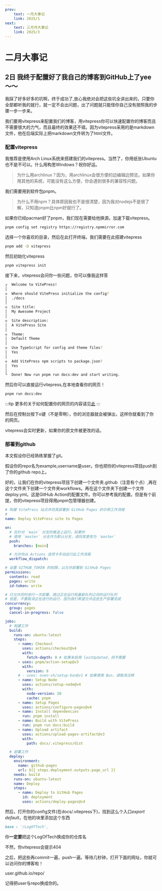 ```yaml
---
prev:
    text: 一月大事记
    link: 2025/1
next:
    text: 三月月大事记
    link: 2025/3
---
```

# 二月大事记

## 2日 我终于配置好了我自己的博客到GitHub上了yee～～

我踩了好多好多的坑啊，终于成功了,放心我绝对会把这些坑全讲出来的，只要你全部都听我的就行，就一定不会出问题，出了问题就只能怪你自己没有按照我的步骤一步一步来。

我们要用vitepress来配置我们的博客，用vitepress你可以快速配置你的博客而且不需要很大的力气，而且最终的效果还不错。因为vitepress采用的是markdown文件，他在后端实际上把markdown文件转为了html文件。

### 配置vitepress

我推荐是使用Arch Linux系统来搭建我们的vitepress。当然了，你用纸张Ubuntu也不是不可以。什么用构思Windows？祝你好运。

>为什么用archlinux？因为，用archlinux会很方便的边编辑边预览。如果你用其他的系统，可能没有这么方便，你会遇到很多的兼容性问题。

我们需要用到软件包pnpm。

>为什么不用npm？具体原因我也不是很清楚，因为我对nodejs不是很了解，只知道pnpm比npm好就行了。

如果你已经pacman好了pnpm，我们现在需要给他换源。加速下载vitepress。

```bash
pnpm config set registry https://registry.npmmirror.com
```

选择一个你喜欢的目录，然后在此打开终端，我们需要在此搭建vitepress

```bash
pnpm add -D vitepress
```

然后初始化vitepress

```bash
pnpm vitepress init
```

接下来，vitepress会问你一些问题，你可以像我这样答

```bash
┌  Welcome to VitePress!
│
◇  Where should VitePress initialize the config?
│  ./docs
│
◇  Site title:
│  My Awesome Project
│
◇  Site description:
│  A VitePress Site
│
◇  Theme:
│  Default Theme
│
◇  Use TypeScript for config and theme files?
│  Yes
│
◇  Add VitePress npm scripts to package.json?
│  Yes
│
└  Done! Now run pnpm run docs:dev and start writing.
```

然后你可以直接运行vitepress,在本地查看你的网页！

```bash
pnpm run docs:dev
```

:::tip
更多的关于如何配置你的网页的内容请见[此](https://vitepress.dev/zh/guide/what-is-vitepress)
:::

然后在控制台按下o键（不是零啊），你的浏览器就会被弹出，这样你就看到了你的网页。

vitepress会实时更新，如果你的原文件被更改的话。

### 部署到github

本文假设你已经熟练掌握了git。

假设你的repo名为example,username是user。你也把你的vitepress项目push到了你的github repo上。

好的，让我们在你的vitepress项目下创建一个文件夹.github（注意有个点）,再在这个文件夹下创建一个文件夹workflows。再在这个文件夹下创建一个文件deploy.yml。这是GitHub Action的配置文件。你可以参考我的配置。但是有个前提，你的vitepress项目得用pnpm包管理器创建。

```yml
# 构建 VitePress 站点并将其部署到 GitHub Pages 的示例工作流程
#
name: Deploy VitePress site to Pages

on:
  # 在针对 `main` 分支的推送上运行。如果你
  # 使用 `master` 分支作为默认分支，请将其更改为 `master`
  push:
    branches: [main]

  # 允许你从 Actions 选项卡手动运行此工作流程
  workflow_dispatch:

# 设置 GITHUB_TOKEN 的权限，以允许部署到 GitHub Pages
permissions:
  contents: read
  pages: write
  id-token: write

# 只允许同时进行一次部署，跳过正在运行和最新队列之间的运行队列
# 但是，不要取消正在进行的运行，因为我们希望允许这些生产部署完成
concurrency:
  group: pages
  cancel-in-progress: false

jobs:
  # 构建工作
  build:
    runs-on: ubuntu-latest
    steps:
      - name: Checkout
        uses: actions/checkout@v4
        with:
          fetch-depth: 0 # 如果未启用 lastUpdated，则不需要
      - uses: pnpm/action-setup@v3 
        with:
          version: 9
      # - uses: oven-sh/setup-bun@v1 # 如果使用 Bun，请取消注释
      - name: Setup Node
        uses: actions/setup-node@v4
        with:
          node-version: 20
          cache: pnpm 
      - name: Setup Pages
        uses: actions/configure-pages@v4
      - name: Install dependencies
        run: pnpm install
      - name: Build with VitePress
        run: pnpm run docs:build 
      - name: Upload artifact
        uses: actions/upload-pages-artifact@v3
        with:
          path: docs/.vitepress/dist

  # 部署工作
  deploy:
    environment:
      name: github-pages
      url: ${{ steps.deployment.outputs.page_url }}
    needs: build
    runs-on: ubuntu-latest
    name: Deploy
    steps:
      - name: Deploy to GitHub Pages
        id: deployment
        uses: actions/deploy-pages@v4
```

然后，打开你的config文件(在docs/.vitepress下)，找到这么个入口*export default*，在他的块里添加这个东西

```md
base : '/LogOfTech',
```

你**一定要**把这个LogOfTech换成你的仓库名

不然，你vitepress会提示404

之后，把这些再commit一遍，push一遍。等待几秒钟，打开下面的网址，你就可以访问你的博客啦！

user.github.io/repo/

记得把user与repo换成你的。






